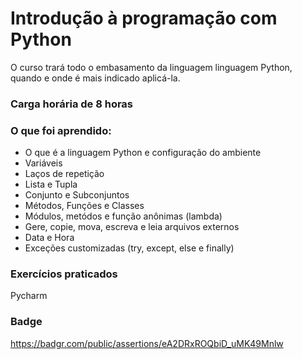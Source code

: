 # Introdução à programação com Python

O curso trará todo o embasamento da linguagem linguagem Python, quando e onde é mais indicado aplicá-la.

### Carga horária de 8 horas


### O que foi aprendido:
- O que é a linguagem Python e configuração do ambiente
- Variáveis
- Laços de repetição
- Lista e Tupla
- Conjunto e Subconjuntos
- Métodos, Funções e Classes
- Módulos, metódos e função anônimas (lambda)
- Gere, copie, mova, escreva e leia arquivos externos
- Data e Hora
- Exceções customizadas (try, except, else e finally)


### Exercícios praticados
Pycharm


### Badge

https://badgr.com/public/assertions/eA2DRxROQbiD_uMK49Mnlw